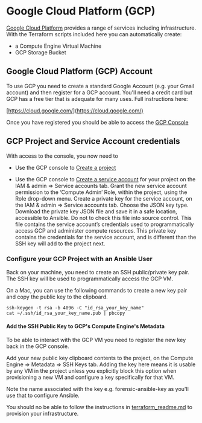 
# Google Cloud Platform (GCP)

[Google Cloud Platform](https://cloud.google.com/) provides a range of services including infrastructure. With the Terraform scripts included here you can automatically create:

* a Compute Engine Virtual Machine 
* GCP Storage Bucket

## Google Cloud Platform (GCP) Account

To use GCP you need to create a standard Google Account (e.g. your Gmail account) and then register for a GCP account. You'll need a credit card but GCP has a free tier that is adequate for many uses. Full instructions here:

[https://cloud.google.com/](https://cloud.google.com/)

Once you have registered you should be able to access the [GCP Console](https://console.cloud.google.com)

## GCP Project and Service Account credentials

With access to the console, you now need to 

* Use the GCP console to [Create a project](https://cloud.google.com/resource-manager/docs/creating-managing-projects) 

* Use the GCP console to [Create a service account](https://cloud.google.com/compute/docs/access/service-accounts) for your project on the IAM & admin ⇒ Service accounts tab. Grant the new service account permission to the ‘Compute Admin’ Role, within the project, using the Role drop-down menu. Create a private key for the service account, on the IAM & admin ⇒ Service accounts tab.  Choose the JSON key type. Download the private key JSON file and save it in a safe location, accessible to Ansible. Do not to check this file into source control. This file contains the service account’s credentials used to programmatically access GCP and administer compute resources. This private key contains the credentials for the service account, and is different than the SSH key will add to the project next. 

### Configure your GCP Project with an Ansible User 

Back on your machine, you need to create an SSH public/private key pair. The SSH key will be used to programmatically access the GCP VM. 

On a Mac, you can use the following commands to create a new key pair and copy the public key to the clipboard.

```
ssh-keygen -t rsa -b 4096 -C "id_rsa_your_key_name"
cat ~/.ssh/id_rsa_your_key_name.pub | pbcopy
```

#### Add the SSH Public Key to GCP's Compute Engine's Metadata 

To be able to interact with the GCP VM you need to register the new key back in the GCP console. 

Add your new public key clipboard contents to the project, on the Compute Engine ⇒ Metadata ⇒ SSH Keys tab. Adding the key here means it is usable by any VM in the project unless you explicitly block this option when provisioning a new VM and configure a key specifically for that VM.

Note the name associated with the key e.g. forensic-ansible-key as you'll use that to configure Ansible.

You should no be able to follow the instructions in [terraform_readme.md](terraform_readme.md) to provision your infrastructure. 
